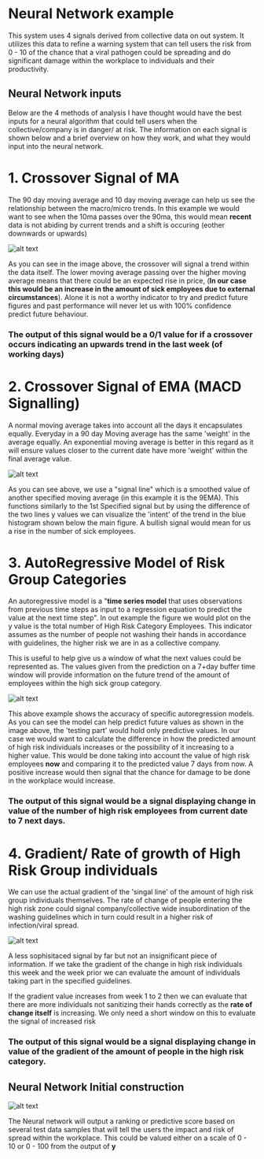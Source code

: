 # Neural Network example 
This system uses 4 signals derived from collective data on out system. It utilizes this data to refine a warning system that can tell users the risk from 0 - 10 of the chance that a viral pathogen could be spreading and do significant damage within the workplace to individuals and their productivity.

## Neural Network inputs

Below are the 4 methods of analysis I have thought would have the best inputs for a neural algorithm that could tell users when the collective/company is in danger/ at risk. The information on each signal is shown below and a brief overview on how they work, and what they would input into the neural network.

# 1. **Crossover Signal of MA**

The 90 day moving average and 10 day moving average can help us see the relationship between the macro/micro trends. 
In this example we would want to see when the 10ma passes over the 90ma, this would mean **recent** data is not abiding by 
current trends and a shift is occuring (eother downwards or upwards)

![alt text](https://media.dailyfx.com/illustrations/2012/12/28/Learn_Forex_Trend_Trading_Rules_with_Moving_Average_Crosses_body_Picture_1.png "Logo Title Text 1")

As you can see in the image above, the crossover will signal a trend within the data itself. The lower moving average passing over the higher moving average means that there could be an expected rise in price, (**In our case this would be an increase in the amount of sick employees due to external circumstances**). Alone it is not a worthy indicator to try and predict future figures and past performance will never let us with 100% confidence predict future behaviour.

### The output of this signal would be a 0/1 value for if a crossover occurs indicating an upwards trend in the last week (of working days)


# 2. **Crossover Signal of EMA** (MACD Signalling)

A normal moving average takes into account all the days it encapsulates equally. Everyday in a 90 day Moving average has the same 'weight' in the average equally. An exponential moving average is better in this regard as it will ensure values closer to the current date have more 'weight' within the final average value.

![alt text](https://www.theoptionsguide.com/images/macd-indicator.png "Logo Title Text 1")


As you can see above, we use a "signal line" which is a smoothed value of another specified moving average (in this example it is the 9EMA). This functions similarly to the 1st Specified signal but by using the difference of the two lines y values we can visualize the 'intent' of the trend in the blue histogram shown below the main figure. A bullish signal would mean for us a rise in the number of sick employees. 


# 3. **AutoRegressive Model** of Risk Group Categories

An autoregressive model is a "**time series model** that uses observations from previous time steps as input to a regression equation to predict the value at the next time step". In out example the figure we would plot on the y value is the total number of High Risk Category Employees. This indicator assumes as the number of people not washing their hands in accordance with guidelines, the higher risk we are in as a collective company.

This is useful to help give us a window of what the next values could be represented as. The values given from the prediction on a 7+day buffer time window will provide information on the future trend of the amount of employees within the high sick group category.

![alt text](https://www.researchgate.net/profile/Ales-Prochazka/publication/237396657/figure/fig5/AS:646454993506305@1531138289168/Prediction-results-for-autoregressive-model-short.png "Logo Title Text 1")

This above example shows the accuracy of specific autoregression models. As you can see the model can help predict future values as shown in the image above, the 'testing part' would hold only predictive values.
In our case we would want to calculate the difference in how the predicted amount of high risk individuals increases or the possibility of it increasing to a higher value. This would be done taking into account the value of high risk employees **now** and comparing it to the predicted value 7 days from now. A positive increase would then signal that the chance for damage to be done in the workplace would increase. 

### The output of this signal would be a signal displaying change in value of the number of high risk employees from current date to 7 next days. 

# 4. **Gradient/ Rate of growth of High Risk Group individuals**

We can use the actual gradient of the 'singal line' of the amount of high risk group individuals themselves. The rate of change of people entering the high risk zone could signal company/collective wide insubordination of the washing guidelines which in turn could result in a higher risk of infection/viral spread.

![alt text](https://useruploads.socratic.org/69VemDw4RJWsL6dSmB2S_Tangent.png "Logo Title Text 1")

A less sophisitaced signal by far but not an insignificant piece of information. If we take the gradient of the change in high risk individuals this week and the week prior we can evaluate the amount of individuals taking part in the specified guidelines. 

If the gradient value increases from week 1 to 2 then we can evaluate that there are more individuals not sanitizing their hands correctly as the **rate of change itself** is increasing. We only need a short window on this to evaluate the signal of increased risk 

### The output of this signal would be a signal displaying change in value of the gradient of the amount of people in the high risk category.

## Neural Network Initial construction
![alt text](https://cseegit.essex.ac.uk/2020_ce299/ce299_team05/-/raw/master/documents/images/NeuralNet.png "Logo Title Text 1")

The Neural network will output a ranking or predictive score based on several test data samples that will tell the users the impact and risk of spread within the workplace. This could be valued either on a scale of 0 - 10 or 0 - 100 from the output of **y**

